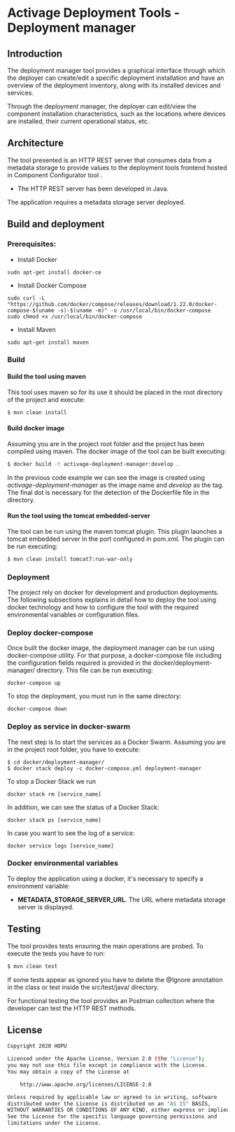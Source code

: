 # Activage Deployment Tools - Deployment manager

## Introduction
The deployment manager tool provides a graphical interface through which the deployer can create/edit a specific deployment installation and have an overview of the deployment inventory, along with its installed devices and services.

Through the deployment manager, the deployer can edit/view the component installation characteristics, such as the locations where devices are installed, their current operational status, etc.

## Architecture
The tool presented is an HTTP REST server that consumes data from a metadata storage to provide values to the deployment tools frontend hosted in Component Configurator tool
.
- The HTTP REST server has been developed in Java.

The application requires a metadata storage server deployed.

## Build and deployment

### Prerequisites:
- Install Docker

````
sudo apt-get install docker-ce
````
- Install Docker Compose

````
sudo curl -L "https://github.com/docker/compose/releases/download/1.22.0/docker-compose-$(uname -s)-$(uname -m)" -o /usr/local/bin/docker-compose
sudo chmod +x /usr/local/bin/docker-compose
````
- Install Maven

````
sudo apt-get install maven
````

### Build

#### Build the tool using maven
This tool uses maven so for its use it should be placed in the root directory of the project and execute:
```bash
$ mvn clean install
```

#### Build docker image
Assuming you are in the project root folder and the project has been compiled using maven. The docker image of the tool can be built executing:
```bash
$ docker build -t activage-deployment-manager:develop .
```
In the previous code example we can see the image is created using *activage-deployment-manager* as the image name and *develop*
as the tag. The final dot is necessary for the detection of the Dockerfile file in the directory.

#### Run the tool using the tomcat embedded-server
The tool can be run using the maven tomcat plugin. This plugin launches a tomcat embedded server in the port configured in pom.xml.
The plugin can be run executing:
```bash
$ mvn clean install tomcat7:run-war-only
```

### Deployment
The project rely on docker for development and production deployments. The following subsections explains in detail how to 
deploy the tool using docker technology and how to configure the tool with the required environmental variables or configuration files.

### Deploy docker-compose
Once built the docker image, the deployment manager can be run using docker-compose utility. For that purpose, a docker-compose file
including the configuration fields required is provided in the docker/deployment-manager/ directory. This file can be run executing:
````
docker-compose up
```` 
To stop the deployment, you must run in the same directory:
````
docker-compose down
````
### Deploy as service in docker-swarm
The next step is to start the services as a Docker Swarm. Assuming you are in the project root folder, you have to execute:
````
$ cd docker/deployment-manager/
$ docker stack deploy -c docker-compose.yml deployment-manager
````
To stop a Docker Stack we run
````
docker stack rm [service_name]
````

In addition, we can see the status of a Docker Stack:
````
docker stack ps [service_name]
````

In case you want to see the log of a service:
````
docker service logs [service_name]
````

### Docker environmental variables
To deploy the application using a docker, it's necessary to specify a environment variable:

- **METADATA_STORAGE_SERVER_URL**. The URL where metadata storage server is displayed. 

## Testing 
The tool provides tests ensuring the main operations are probed. To execute the tests you have to run:
```bash
$ mvn clean test
```
If some tests appear as ignored you have to delete the @Ignore annotation in the class or test inside the src/test/java/ directory.

For functional testing the tool provides an Postman collection where the developer can test the HTTP REST methods. 

## License
```bash
Copyright 2020 HOPU

Licensed under the Apache License, Version 2.0 (the "License");
you may not use this file except in compliance with the License.
You may obtain a copy of the License at

    http://www.apache.org/licenses/LICENSE-2.0

Unless required by applicable law or agreed to in writing, software
distributed under the License is distributed on an "AS IS" BASIS,
WITHOUT WARRANTIES OR CONDITIONS OF ANY KIND, either express or implied.
See the License for the specific language governing permissions and
limitations under the License.
```
